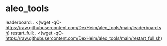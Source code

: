 # aleo_tools
leaderboard: . <(wget -qO- https://raw.githubusercontent.com/DexHeim/aleo_tools/main/leaderboard.sh)
restart_full: . <(wget -qO- https://raw.githubusercontent.com/DexHeim/aleo_tools/main/restart_full.sh)

